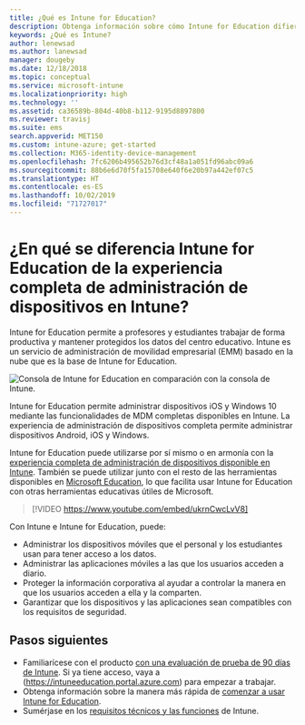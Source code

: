 ```yaml
---
title: ¿Qué es Intune for Education?
description: Obtenga información sobre cómo Intune for Education difiere de la experiencia completa de administración de Intune.
keywords: ¿Qué es Intune?
author: lenewsad
ms.author: lanewsad
manager: dougeby
ms.date: 12/18/2018
ms.topic: conceptual
ms.service: microsoft-intune
ms.localizationpriority: high
ms.technology: ''
ms.assetid: ca36589b-804d-40b8-b112-9195d8897800
ms.reviewer: travisj
ms.suite: ems
search.appverid: MET150
ms.custom: intune-azure; get-started
ms.collection: M365-identity-device-management
ms.openlocfilehash: 7fc6206b495652b76d3cf48a1a051fd96abc09a6
ms.sourcegitcommit: 88b6e6d70f5fa15708e640f6e20b97a442ef07c5
ms.translationtype: HT
ms.contentlocale: es-ES
ms.lasthandoff: 10/02/2019
ms.locfileid: "71727017"
---
```

# <a name="how-is-intune-for-education-different-from-the-full-device-management-experience-in-intune"></a>¿En qué se diferencia Intune for Education de la experiencia completa de administración de dispositivos en Intune?

Intune for Education permite a profesores y estudiantes trabajar de forma productiva y mantener protegidos los datos del centro educativo. Intune es un servicio de administración de movilidad empresarial (EMM) basado en la nube que es la base de Intune for Education.

![Consola de Intune for Education en comparación con la consola de Intune.](./media/introduction-intune-education/intune-azure-vs-intuneEDU.png)

Intune for Education permite administrar dispositivos iOS y Windows 10 mediante las funcionalidades de MDM completas disponibles en Intune. La experiencia de administración de dispositivos completa permite administrar dispositivos Android, iOS y Windows.  

Intune for Education puede utilizarse por sí mismo o en armonía con la [experiencia completa de administración de dispositivos disponible en Intune](what-is-intune.md). También se puede utilizar junto con el resto de las herramientas disponibles en [Microsoft Education](https://microsoft.com/education), lo que facilita usar Intune for Education con otras herramientas educativas útiles de Microsoft.  

> [!VIDEO https://www.youtube.com/embed/ukrnCwcLvV8]

Con Intune e Intune for Education, puede:
* Administrar los dispositivos móviles que el personal y los estudiantes usan para tener acceso a los datos.
* Administrar las aplicaciones móviles a las que los usuarios acceden a diario.
* Proteger la información corporativa al ayudar a controlar la manera en que los usuarios acceden a ella y la comparten.
* Garantizar que los dispositivos y las aplicaciones sean compatibles con los requisitos de seguridad.

## <a name="next-steps"></a>Pasos siguientes
* Familiarícese con el producto [con una evaluación de prueba de 90 días de Intune](https://signup.microsoft.com/Signup?OfferId=5eec053c-cc40-4cd5-a06a-ea8d75cf2686&ali=1). Si ya tiene acceso, vaya a (https://intuneeducation.portal.azure.com) para empezar a trabajar.
* Obtenga información sobre la manera más rápida de [comenzar a usar Intune for Education](/intune-education/what-is-express-configuration).
* Sumérjase en los [requisitos técnicos y las funciones](/intune/supported-devices-browsers) de Intune.
